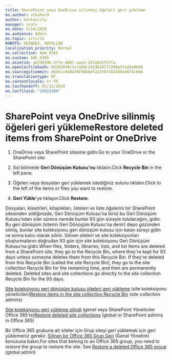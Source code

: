```yaml
---
title: SharePoint veya OneDrive silinmiş öğeleri geri yükleme
ms.author: stevhord
author: bentoncity
manager: scotv
ms.date: 5/24/2018
ms.audience: Admin
ms.topic: article
ROBOTS: NOINDEX, NOFOLLOW
localization_priority: Normal
ms.collection: Adm_O365
ms.custom: Adm_O365
ms.assetid: ab29939b-37fe-4007-aae3-26fa6d2f57fa
ms.openlocfilehash: 94203849c1cca9dc1d2d6207f2390a57ad3e9680
ms.sourcegitcommit: dd43cc0a9470f98b8ef2a3787c823801d674c666
ms.translationtype: MT
ms.contentlocale: tr-TR
ms.lasthandoff: 02/12/2019
ms.locfileid: "29923204"
---
```

# <a name="restore-deleted-items-from-sharepoint-or-onedrive"></a><span data-ttu-id="266ae-102">SharePoint veya OneDrive silinmiş öğeleri geri yükleme</span><span class="sxs-lookup"><span data-stu-id="266ae-102">Restore deleted items from SharePoint or OneDrive</span></span>

1. <span data-ttu-id="266ae-103">OneDrive veya SharePoint sitesine gidin.</span><span class="sxs-lookup"><span data-stu-id="266ae-103">Go to your OneDrive or the SharePoint site.</span></span>
    
2. <span data-ttu-id="266ae-104">Sol bölmede **Geri Dönüşüm Kutusu'nu** tıklatın.</span><span class="sxs-lookup"><span data-stu-id="266ae-104">Click **Recycle Bin** in the left pane.</span></span> 
    
3. <span data-ttu-id="266ae-105">Öğeleri veya dosyaları geri yüklemek istediğiniz solunu tıklatın.</span><span class="sxs-lookup"><span data-stu-id="266ae-105">Click to the left of the items or files you want to restore.</span></span>
    
4. <span data-ttu-id="266ae-106">**Geri Yükle**'ye tıklayın.</span><span class="sxs-lookup"><span data-stu-id="266ae-106">Click **Restore**.</span></span> 
    
<span data-ttu-id="266ae-p101">Dosyaları, klasörleri, kitaplıkları, listeleri ve liste öğelerini bir SharePoint sitesinden sildiğinizde, Geri Dönüşüm Kutusu'na birisi bu Geri Dönüşüm Kutusu'ndan siler sürece nerede bunlar 93 gün süreyle tutulacağını, gidin. Bu geri dönüşüm (sitenin Geri Dönüşüm Kutusu'na denir) depo gözünden silmiş, bunlar site koleksiyonu geri dönüşüm kutusu için kalan süreyi gidin ve sonra kalıcı olarak silinir. Silinen siteleri ve site koleksiyonları oluşturmalarını doğrudan 93 gün için site koleksiyonu Geri Dönüşüm Kutusu'na gidin.</span><span class="sxs-lookup"><span data-stu-id="266ae-p101">When files, folders, libraries, lists, and list items are deleted from a SharePoint site, they go to the Recycle Bin, where they're kept for 93 days unless someone deletes them from this Recycle Bin. If they're deleted from this Recycle Bin (called the site Recycle Bin), they go to the site collection Recycle Bin for the remaining time, and then are permanently deleted. Deleted sites and site collections go directly to the site collection Recycle Bin for the 93 days.</span></span>
  
<span data-ttu-id="266ae-110">[Site koleksiyonu geri dönüşüm kutusu öğeleri geri yükleme](https://go.microsoft.com/fwlink/?linkid=867800) (site koleksiyonu yöneticileri)</span><span class="sxs-lookup"><span data-stu-id="266ae-110">[Restore items in the site collection Recycle Bin](https://go.microsoft.com/fwlink/?linkid=867800) (site collection admins)</span></span> 
  
<span data-ttu-id="266ae-111">[Site koleksiyonu geri yükleme silindi](https://go.microsoft.com/fwlink/?linkid=867660) (genel veya SharePoint Yöneticiler Office 365'te)</span><span class="sxs-lookup"><span data-stu-id="266ae-111">[Restore deleted site collections](https://go.microsoft.com/fwlink/?linkid=867660) (global or SharePoint admins in Office 365)</span></span> 
  
<span data-ttu-id="266ae-p102">Bir Office 365 grubuna ait siteler için Grup siteyi geri yüklemek için geri yüklemeniz gerekir. [Silinen bir Office 365 Grup Geri](https://go.microsoft.com/fwlink/?linkid=867802) (Genel Yönetim) konusuna bakın.</span><span class="sxs-lookup"><span data-stu-id="266ae-p102">For sites that belong to an Office 365 group, you need to restore the group to restore the site. See [Restore a deleted Office 365 group](https://go.microsoft.com/fwlink/?linkid=867802) (global admin)</span></span> 
  

